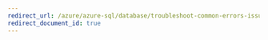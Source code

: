 ```yaml
---
redirect_url: /azure/azure-sql/database/troubleshoot-common-errors-issues
redirect_document_id: true
---
```

